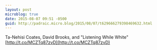 ```yaml
---
layout: post
microblog: true
date: 2015-08-07 09:51 -0500
guid: http://padraic.micro.blog/2015/08/07/t629666279398469632.html
---
```

Ta-Nehisi Coates, David Brooks, and "Listening While White" [http://t.co/MCZTq87zvD](http://t.co/MCZTq87zvD)
